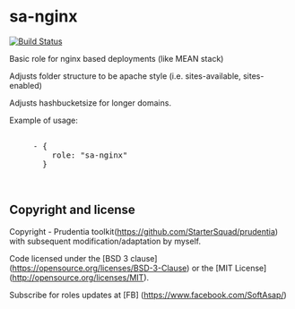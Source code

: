 sa-nginx
========

[![Build Status](https://travis-ci.org/softasap/sa-nginx.svg?branch=master)](https://travis-ci.org/softasap/sa-nginx)


Basic role for nginx based deployments (like MEAN stack)

Adjusts folder structure to be apache style (i.e. sites-available, sites-enabled)

Adjusts hashbucketsize for longer domains.


Example of usage:

<pre>

     - {
         role: "sa-nginx"
       }


</pre>


Copyright and license
---------------------

Copyright - Prudentia toolkit(https://github.com/StarterSquad/prudentia) with subsequent modification/adaptation by myself.

Code licensed under the [BSD 3 clause] (https://opensource.org/licenses/BSD-3-Clause) or the [MIT License] (http://opensource.org/licenses/MIT).

Subscribe for roles updates at [FB] (https://www.facebook.com/SoftAsap/)
